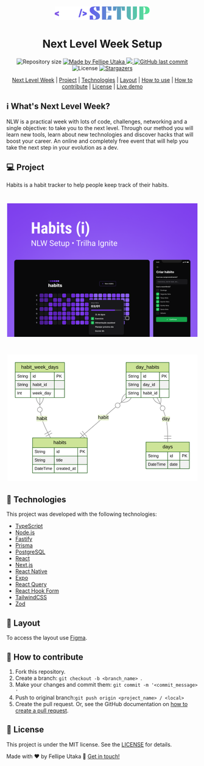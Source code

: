 <h1 align="center">
  <img
    alt="Next Level Week Setup logo"
    title="#NextLevelWeek"
    src=".github/nlw-setup-logo.svg"
    width="250px"
  />
</h1>

<h1 align="center">Next Level Week Setup</h4>
<p align="center">
  <img
    alt="Repository size"
    src="https://img.shields.io/github/repo-size/fellipeutaka/nlw-setup"
  />
  <a href="https://www.linkedin.com/in/fellipeutaka/">
    <img
      alt="Made by Fellipe Utaka"
      src="https://img.shields.io/badge/made%20by-Fellipe%20Utaka-%2304D361"
    />
  </a>
  <a aria-label="In Progress" href="https://lp.rocketseat.com.br/nlw">
    <img
      src="https://img.shields.io/badge/NLW-In%20Progress-yellow?logo=data:image/png;base64,iVBORw0KGgoAAAANSUhEUgAAABAAAAAQCAMAAAAoLQ9TAAAALVBMVEVHcExxWsF0XMJzXMJxWcFsUsD///9jRrzY0u6Xh9Gsn9n39fyMecy0qd2bjNJWBT0WAAAABHRSTlMA2Do606wF2QAAAGlJREFUGJVdj1cWwCAIBLEsRU3uf9xobDH8+GZwUYi8i6ucJwrxKE+7D0G9Q4vlYqtmCSjndr4CgCgzlyFgfKfKCVO0LrPKjmiqMxGXkJwNnXskqWG+1oSM+BSwD8f29YLNjvx/OQrn+g99oQSoNmt3PgAAAABJRU5ErkJggg=="
    />
  </a>
  <a href="https://github.com/fellipeutaka/nlw-setup/commits/main">
    <img
      alt="GitHub last commit"
      src="https://img.shields.io/github/last-commit/fellipeutaka/nlw-setup"
    />
  </a>
  <img
    alt="License"
    src="https://img.shields.io/badge/license-MIT-brightgreen"
  />
  <a href="https://github.com/fellipeutaka/nlw-setup/stargazers">
    <img
      alt="Stargazers"
      src="https://img.shields.io/github/stars/fellipeutaka/nlw-setup?style=social"
    />
  </a>
</p>

<p align="center">
  <a href="#-nlw">Next Level Week</a> | <a href="#-project">Project</a> |
  <a href="#rocket-Technologies">Technologies</a> |
  <a href="#-layout">Layout</a> | <a href="#-how-to-use">How to use</a> |
  <a href="#-how-to-contribute">How to contribute</a> |
  <a href="#-license">License</a> |
  <a href="https://fellipeutaka-nlwsetup.vercel.app/">Live demo</a>
</p>

## ℹ️ What's Next Level Week?

NLW is a practical week with lots of code, challenges, networking and a single objective: to take you to the next level.
Through our method you will learn new tools, learn about new technologies and discover hacks that will boost your career.
An online and completely free event that will help you take the next step in your evolution as a dev.

## 💻 Project

Habits is a habit tracker to help people keep track of their habits.

<h1 align="center">
  <img alt="Example" title="Example" src=".github/cover.png" width="500px" />
</h1>

<h1 align="center">
  <img alt="ERD" title="ERD" src=".github/ERD.svg" width="500px" />
</h1>

## 🚀 Technologies

This project was developed with the following technologies:

- [TypeScript][ts]
- [Node.js][node]
- [Fastify][fastify]
- [Prisma][prisma]
- [PostgreSQL][postgresql]
- [React][react]
- [Next.js][next]
- [React Native][rn]
- [Expo][expo]
- [React Query][react-query]
- [React Hook Form][react-hook-form]
- [TailwindCSS][tailwind]
- [Zod][zod]

## 🔖 Layout

To access the layout use [Figma][figma].

## 🤔 How to contribute

1. Fork this repository.
2. Create a branch: `git checkout -b <branch_name> `.
3. Make your changes and commit them: `git commit -m '<commit_message> '`
4. Push to original branch:`git push origin <project_name> / <local>`
5. Create the pull request. Or, see the GitHub documentation on [how to create a pull request][pr].

## 📝 License

This project is under the MIT license. See the [LICENSE](https://github.com/fellipeutaka/nlw-setup/blob/main/LICENSE.md) for details.

Made with ♥ by Fellipe Utaka 👋 [Get in touch!](https://www.linkedin.com/in/fellipeutaka/)

[figma]: https://www.figma.com/file/wRUFakZUUw46TwyrsHY6qC/Habits-(i)-(Community)?node-id=6%3A343&t=7MSUditkFuVZM6er-0
[pr]: https://help.github.com/en/github/collaborating-with-issues-and-pull-requests/creating-a-pull-request
[node]: https://nodejs.org/
[fastify]: https://www.fastify.io/
[prisma]: https://www.prisma.io/
[postgresql]: https://www.postgresql.org/
[ts]: https://www.typescriptlang.org/
[react]: https://reactjs.org
[react-query]: https://tanstack.com/query/latest
[react-hook-form]: https://react-hook-form.com/
[next]: https://nextjs.org/
[rn]: https://reactnative.dev/
[expo]: https://expo.dev/
[tailwind]: https://tailwindcss.com/
[zod]: https://zod.dev/
